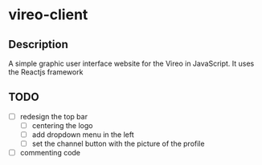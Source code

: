 # vireo-client

## Description 
A simple graphic user interface website for the Vireo in JavaScript. It uses the Reactjs framework 


## TODO

- [ ] redesign the top bar
    - [ ] centering the logo
    - [ ] add dropdown menu in the left
    - [ ] set the channel button with the picture of the profile
- [ ] commenting code
